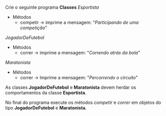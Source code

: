 Crie o seguinte programa
**Classes**
_Esportista_

-   Métodos
    -   competir -> imprime a mensagem: "_Participando de uma competição_"

_JogadorDeFutebol_

-   Métodos
    -   correr -> imprime a mensagem: "_Correndo atrás da bola_"

_Maratonista_

-   Métodos
    -   correr -> Imprime a mensagem: "_Percorrendo o circuito_"

As classes **JogadorDeFutebol** e **Maratonista** devem herdar os comportamentos da classe **Esportista**.

No final do programa execute os métodos _competir_ e _correr_ em objetos do tipo **JogadorDeFutebol** e **Maratonista**.
